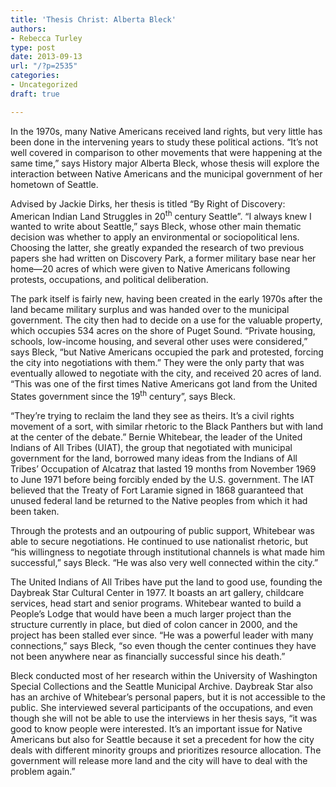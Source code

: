 ```yaml
---
title: 'Thesis Christ: Alberta Bleck'
authors:
- Rebecca Turley
type: post
date: 2013-09-13
url: "/?p=2535"
categories:
- Uncategorized
draft: true

---
```

In the 1970s, many Native Americans received land rights, but very little has been done in the intervening years to study these political actions. “It’s not well covered in comparison to other movements that were happening at the same time,” says History major Alberta Bleck, whose thesis will explore the interaction between Native Americans and the municipal government of her hometown of Seattle.

Advised by Jackie Dirks, her thesis is titled “By Right of Discovery: American Indian Land Struggles in 20<sup>th</sup> century Seattle”. “I always knew I wanted to write about Seattle,” says Bleck, whose other main thematic decision was whether to apply an environmental or sociopolitical lens. Choosing the latter, she greatly expanded the research of two previous papers she had written on Discovery Park, a former military base near her home—20 acres of which were given to Native Americans following protests, occupations, and political deliberation.

The park itself is fairly new, having been created in the early 1970s after the land became military surplus and was handed over to the municipal government. The city then had to decide on a use for the valuable property, which occupies 534 acres on the shore of Puget Sound. “Private housing, schools, low-income housing, and several other uses were considered,” says Bleck, “but Native Americans occupied the park and protested, forcing the city into negotiations with them.” They were the only party that was eventually allowed to negotiate with the city, and received 20 acres of land. “This was one of the first times Native Americans got land from the United States government since the 19<sup>th</sup> century”, says Bleck.

“They’re trying to reclaim the land they see as theirs. It’s a civil rights movement of a sort, with similar rhetoric to the Black Panthers but with land at the center of the debate.” Bernie Whitebear, the leader of the United Indians of All Tribes (UIAT), the group that negotiated with municipal government for the land, borrowed many ideas from the Indians of All Tribes’ Occupation of Alcatraz that lasted 19 months from November 1969 to June 1971 before being forcibly ended by the U.S. government. The IAT believed that the Treaty of Fort Laramie signed in 1868 guaranteed that unused federal land be returned to the Native peoples from which it had been taken.

Through the protests and an outpouring of public support, Whitebear was able to secure negotiations. He continued to use nationalist rhetoric, but “his willingness to negotiate through institutional channels is what made him successful,” says Bleck. “He was also very well connected within the city.”

The United Indians of All Tribes have put the land to good use, founding the Daybreak Star Cultural Center in 1977. It boasts an art gallery, childcare services, head start and senior programs. Whitebear wanted to build a People’s Lodge that would have been a much larger project than the structure currently in place, but died of colon cancer in 2000, and the project has been stalled ever since. “He was a powerful leader with many connections,” says Bleck, “so even though the center continues they have not been anywhere near as financially successful since his death.”

Bleck conducted most of her research within the University of Washington Special Collections and the Seattle Municipal Archive. Daybreak Star also has an archive of Whitebear’s personal papers, but it is not accessible to the public. She interviewed several participants of the occupations, and even though she will not be able to use the interviews in her thesis says, “it was good to know people were interested. It’s an important issue for Native Americans but also for Seattle because it set a precedent for how the city deals with different minority groups and prioritizes resource allocation. The government will release more land and the city will have to deal with the problem again.”
